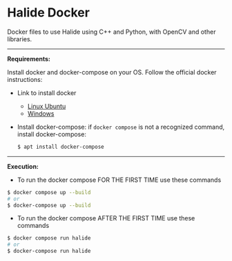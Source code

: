 # Halide Docker
Docker files to use Halide using C++ and Python, with OpenCV and other libraries.

---

**Requirements:**

Install docker and docker-compose on your OS. Follow the official docker instructions:

- Link to install docker
  - [Linux Ubuntu](https://docs.docker.com/engine/install/ubuntu/)
  - [Windows](https://docs.docker.com/desktop/install/windows-install/)

- Install docker-compose: if `docker compose` is not a recognized command, install docker-compose:
    ```bash
    $ apt install docker-compose
    ```

---

**Execution:**

- To run the docker compose FOR THE FIRST TIME use these commands

```bash
$ docker compose up --build
# or
$ docker-compose up --build
```

- To run the docker compose AFTER THE FIRST TIME use these commands

```bash
$ docker compose run halide
# or
$ docker-compose run halide
```
